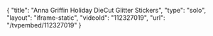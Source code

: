 {
    "title": "Anna Griffin Holiday DieCut Glitter Stickers",
    "type": "solo",
    "layout": "iframe-static",
    "videoId": "112327019",
    "url": "\/tvpembed\/112327019"
}